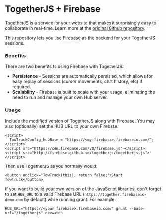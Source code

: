 TogetherJS + Firebase
=====================

[TogetherJS](http://togetherjs.com) is a service for your website that makes it surprisingly easy to collaborate in real-time.
Learn more at the [original Github repository](https://github.com/mozilla/togetherjs).

This repository lets you use <a href="http://firebase.com/" target="_blank">Firebase</a> as the backend for your TogetherJS sessions.

### Benefits
There are two benefits to using Firebase with TogetherJS:

* <strong>Persistence</strong> - Sessions are automatically persisted, which allows for easy replay of sessions (cursor movements, chat history, etc) if required.
* <strong>Scalability</strong> - Firebase is built to scale with your usage, eliminating the need to run and manage your own Hub server.

### Usage
Include the modified version of TogetherJS along with Firebase. You may also
(optionally) set the HUB URL to your own Firebase:

    <script>
      TowTruckConfig_hubBase = "https://<my-firebase>.firebaseio.com/";
    </script>
    <script src="https://cdn.firebase.com/v0/firebase.js"></script>
    <script src="http://firebase.github.io/togetherjs/togetherjs.js"></script>

Then use TogetherJS as you normally would:

    <button onclick="TowTruck(this); return false;">Start TowTruck</button>

If you want to build your own version of the JavaScript libraries, don't
forget to set `HUB_URL` to a valid Firebase URL (`https://together.firebaseio-demo.com` by default)
while running grunt. For example:

    HUB_URL="https://<your-firebase>.firebaseio.com/" grunt --base-url="/togetherjs" devwatch
